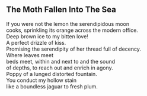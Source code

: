 The Moth Fallen Into The Sea
----------------------------
If you were not the lemon the serendipidous moon  
cooks, sprinkling its orange across the modern office.  
Deep brown ice to my bitten love!  
A perfect drizzle of kiss.  
Promising the serendipity of her thread full of decency.  
Where leaves meet  
beds meet, within and next to and the sound  
of depths, to reach out and enrich in agony.  
Poppy of a lunged distorted fountain.  
You conduct my hollow stain  
like a boundless jaguar to fresh plum.  
